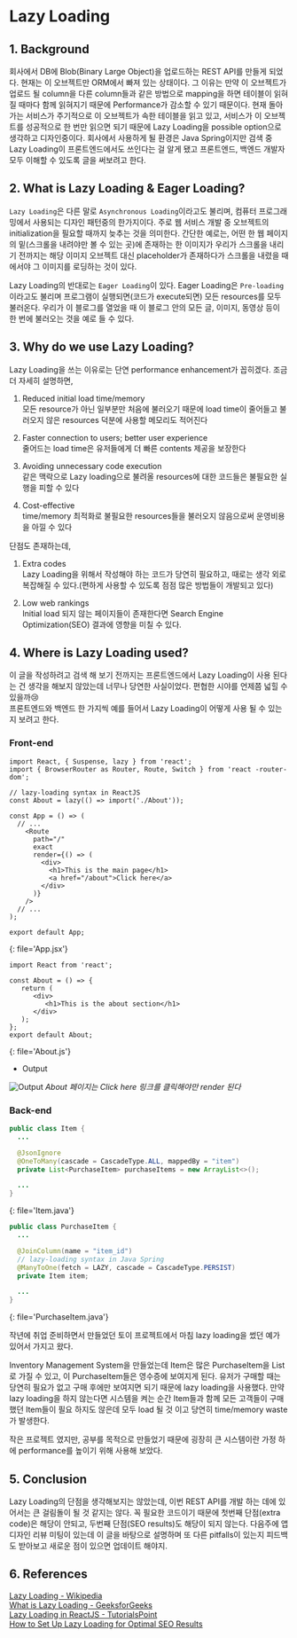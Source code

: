 # Lazy Loading

## 1. Background

회사에서 DB에 Blob(Binary Large Object)을 업로드하는 REST API를 만들게 되었다. 현재는 이 오브젝트만 ORM에서 빠져 있는 상태이다. 그 이유는 만약 이 오브젝트가 업로드 될 column을 다른 column들과 같은 방법으로 mapping을 하면 테이블이 읽혀질 때마다 함께 읽혀지기 때문에 Performance가 감소할 수 있기 때문이다. 현재 돌아가는 서비스가 주기적으로 이 오브젝트가 속한 테이블을 읽고 있고, 서비스가 이 오브젝트를 성공적으로 한 번만 읽으면 되기 때문에 Lazy Loading을 possible option으로 생각하고 디자인중이다. 회사에서 사용하게 될 환경은 Java Spring이지만 검색 중 Lazy Loading이 프론트엔드에서도 쓰인다는 걸 알게 됐고 프론트엔드, 백엔드 개발자 모두 이해할 수 있도록 글을 써보려고 한다.

## 2. What is Lazy Loading & Eager Loading?

`Lazy Loading`은 다른 말로 `Asynchronous Loading`이라고도 불리며, 컴퓨터 프로그래밍에서 사용되는 디자인 패턴중의 한가지이다. 주로 웹 서비스 개발 중 오브젝트의 initialization을 필요할 때까지 늦추는 것을 의미한다. 간단한 예로는, 어떤 한 웹 페이지의 밑(스크롤을 내려야만 볼 수 있는 곳)에 존재하는 한 이미지가 우리가 스크롤을 내리기 전까지는 해당 이미지 오브젝트 대신 placeholder가 존재하다가 스크롤을 내렸을 때에서야 그 이미지를 로딩하는 것이 있다.

Lazy Loading의 반대로는 `Eager Loading`이 있다. Eager Loading은 `Pre-loading`이라고도 불리며 프로그램이 실행되면(코드가 execute되면) 모든 resources를 모두 불러온다. 우리가 이 블로그를 열었을 때 이 블로그 안의 모든 글, 이미지, 동영상 등이 한 번에 불러오는 것을 예로 들 수 있다.

## 3. Why do we use Lazy Loading?

Lazy Loading을 쓰는 이유로는 단연 performance enhancement가 꼽히겠다. 조금 더 자세히 설명하면,

  1. Reduced initial load time/memory\
    모든 resource가 아닌 일부분만 처음에 불러오기 때문에 load time이 줄어들고 불러오지 않은 resources 덕분에 사용할 메모리도 적어진다

  2. Faster connection to users; better user experience\
    줄어드는 load time은 유저들에게 더 빠른 contents 제공을 보장한다

  3. Avoiding unnecessary code execution\
    같은 맥락으로 Lazy loading으로 불려올 resources에 대한 코드들은 불필요한 실행을 피할 수 있다

  4. Cost-effective\
    time/memory 최적화로 불필요한 resources들을 불러오지 않음으로써 운영비용을 아낄 수 있다

단점도 존재하는데,

  1. Extra codes\
    Lazy Loading을 위해서 작성해야 하는 코드가 당연히 필요하고, 때로는 생각 외로 복잡해질 수 있다.(편하게 사용할 수 있도록 점점 많은 방법들이 개발되고 있다)

  2. Low web rankings\
    Initial load 되지 않는 페이지들이 존재한다면 Search Engine Optimization(SEO) 결과에 영향을 미칠 수 있다.

## 4. Where is Lazy Loading used?

이 글을 작성하려고 검색 해 보기 전까지는 프론트엔드에서 Lazy Loading이 사용 된다는 건 생각을 해보지 않았는데 너무나 당연한 사실이었다. 편협한 시야를 언제쯤 넓힐 수 있을까😢\
프론트엔드와 백엔드 한 가지씩 예를 들어서 Lazy Loading이 어떻게 사용 될 수 있는 지 보려고 한다.

### Front-end

```react
import React, { Suspense, lazy } from 'react';
import { BrowserRouter as Router, Route, Switch } from 'react -router-dom';

// lazy-loading syntax in ReactJS
const About = lazy(() => import('./About'));

const App = () => (
  // ... 
    <Route
      path="/"
      exact
      render={() => (
        <div>
          <h1>This is the main page</h1>
          <a href="/about">Click here</a>
        </div>
      )}
    />
  // ...
);

export default App;
```
{: file='App.jsx'}
```react
import React from 'react';

const About = () => {
   return (
      <div>
         <h1>This is the about section</h1>
      </div>
   );
};
export default About;
```
{: file='About.js'}

- Output

![Output](/assets/img/20220610/Lazy.jpg)
_About 페이지는 Click here 링크를 클릭해야만 render 된다_

### Back-end

```java
public class Item {
  ...

  @JsonIgnore
  @OneToMany(cascade = CascadeType.ALL, mappedBy = "item")
  private List<PurchaseItem> purchaseItems = new ArrayList<>();

  ...
}
```
{: file='Item.java'}
```java
public class PurchaseItem {
  ...

  @JoinColumn(name = "item_id")
  // lazy-loading syntax in Java Spring
  @ManyToOne(fetch = LAZY, cascade = CascadeType.PERSIST)
  private Item item;

  ...
}
```
{: file='PurchaseItem.java'}

작년에 취업 준비하면서 만들었던 토이 프로젝트에서 마침 lazy loading을 썼던 예가 있어서 가지고 왔다.

Inventory Management System을 만들었는데 Item은 많은 PurchaseItem을 List로 가질 수 있고, 이 PurchaseItem들은 영수증에 보여지게 된다. 유저가 구매할 때는 당연히 필요가 없고 구매 후에만 보여지면 되기 때문에 lazy loading을 사용했다. 만약 lazy loading을 하지 않는다면 시스템을 켜는 순간 Item들과 함께 모든 고객들이 구매했던 Item들이 필요 하지도 않은데 모두 load 될 것 이고 당연히 time/memory waste가 발생한다.

작은 프로젝트 였지만, 공부를 목적으로 만들었기 때문에 굉장히 큰 시스템이란 가정 하에 performance를 높이기 위해 사용해 보았다.

## 5. Conclusion

Lazy Loading의 단점을 생각해보지는 않았는데, 이번 REST API를 개발 하는 데에 있어서는 큰 걸림돌이 될 것 같지는 않다. 꼭 필요한 코드이기 때문에 첫번째 단점(extra code)은 해당이 안되고, 두번째 단점(SEO results)도 해당이 되지 않는다. 다음주에 앱 디자인 리뷰 미팅이 있는데 이 글을 바탕으로 설명하며 또 다른 pitfalls이 있는지 피드백도 받아보고 새로운 점이 있으면 업데이트 해야지.

## 6. References
[Lazy Loading - Wikipedia](https://en.wikipedia.org/wiki/Lazy_loading)\
[What is Lazy Loading - GeeksforGeeks](https://www.geeksforgeeks.org/what-is-lazy-loading/)\
[Lazy Loading in ReactJS - TutorialsPoint](https://www.tutorialspoint.com/lazy-loading-in-reactjs)\
[How to Set Up Lazy Loading for Optimal SEO Results](https://www.webfx.com/seo/tech/lazy-loading-seo/)